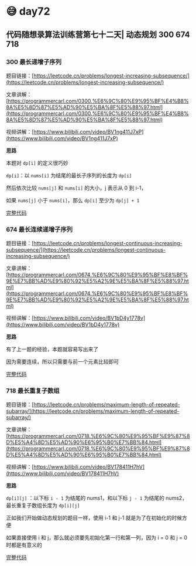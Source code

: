 # 😅 day72

## 代码随想录算法训练营第七十二天| 动态规划 300 674 718

### 300 最长递增子序列

题目链接：[https://leetcode.cn/problems/longest-increasing-subsequence/](https://leetcode.cn/problems/longest-increasing-subsequence/)

文章讲解：[https://programmercarl.com/0300.%E6%9C%80%E9%95%BF%E4%B8%8A%E5%8D%87%E5%AD%90%E5%BA%8F%E5%88%97.html](https://programmercarl.com/0300.%E6%9C%80%E9%95%BF%E4%B8%8A%E5%8D%87%E5%AD%90%E5%BA%8F%E5%88%97.html)

视频讲解：[https://www.bilibili.com/video/BV1ng411J7xP](https://www.bilibili.com/video/BV1ng411J7xP)

**思路**

本题对 `dp[i]` 的定义很巧妙

`dp[i]`：以 `nums[i]` 为结尾的最长子序列的长度为 `dp[i]`

然后依次比较 `nums[j]` 和 `nums[i]` 的大小，j 表示从 0 到 i-1，

如果 `nums[j]` 小于 `nums[i]`，那么 `dp[i]` 至少为 `dp[j] + 1`

[完整代码](https://github.com/hd2yao/leetcode/tree/master/training/day72/0300\_longest\_increasing\_subsequence.go)

### 674 最长连续递增子序列

题目链接：[https://leetcode.cn/problems/longest-continuous-increasing-subsequence/](https://leetcode.cn/problems/longest-continuous-increasing-subsequence/)

文章讲解：[https://programmercarl.com/0674.%E6%9C%80%E9%95%BF%E8%BF%9E%E7%BB%AD%E9%80%92%E5%A2%9E%E5%BA%8F%E5%88%97.html](https://programmercarl.com/0674.%E6%9C%80%E9%95%BF%E8%BF%9E%E7%BB%AD%E9%80%92%E5%A2%9E%E5%BA%8F%E5%88%97.html)

视频讲解：[https://www.bilibili.com/video/BV1bD4y1778v](https://www.bilibili.com/video/BV1bD4y1778v)

**思路**

有了上一题的经验，本题就容易写出来了

因为需要连续，所以只需要与前一个元素比较即可

[完整代码](https://github.com/hd2yao/leetcode/tree/master/training/day72/0674\_longest\_continuous\_increasing\_subsequence.go)

### 718 最长重复子数组

题目链接：[https://leetcode.cn/problems/maximum-length-of-repeated-subarray/](https://leetcode.cn/problems/maximum-length-of-repeated-subarray/)

文章讲解：[https://programmercarl.com/0718.%E6%9C%80%E9%95%BF%E9%87%8D%E5%A4%8D%E5%AD%90%E6%95%B0%E7%BB%84.html](https://programmercarl.com/0718.%E6%9C%80%E9%95%BF%E9%87%8D%E5%A4%8D%E5%AD%90%E6%95%B0%E7%BB%84.html)

视频讲解：[https://www.bilibili.com/video/BV178411H7hV](https://www.bilibili.com/video/BV178411H7hV)

**思路**

`dp[i][j]` ：以下标 `i - 1` 为结尾的 nums1，和以下标 `j - 1` 为结尾的 nums2，最长重复子数组长度为 `dp[i][j]`

正如我们开始做动态规划的题目一样，使用 i-1 和 j-1 就是为了在初始化的时候方便

如果直接使用 i 和 j，那么就必须要先初始化第一行和第一列，因为 i = 0 和 j = 0 时都是有意义的

[完整代码](https://github.com/hd2yao/leetcode/tree/master/training/day72/0718\_maximum\_length\_of\_repeated\_subarray.go)
